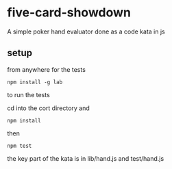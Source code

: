 # five-card-showdown

A simple poker hand evaluator done as a code kata in js

## setup

from anywhere for the tests

	npm install -g lab

to run the tests

cd into the cort directory and

	npm install

then

	npm test

the key part of the kata is in lib/hand.js and test/hand.js
